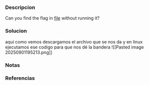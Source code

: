 ### Descripcion 
Can you find the flag in [file](https://jupiter.challenges.picoctf.org/static/fae9ac5267cd6e44124e559b901df177/strings) without running it?

### Solucion
aqui como vemos descargamos el archivo que se nos da y en linux ejecutamos ese codigo para que nos dé la bandera 
![[Pasted image 20250901195213.png]]

### Notas
### Referencias